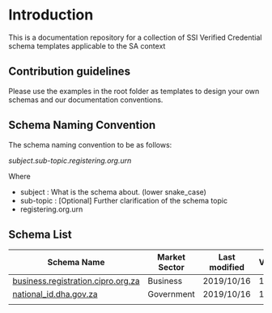 # Introduction

This is a documentation repository for a collection of SSI Verified Credential schema templates applicable to the SA context

## Contribution guidelines

Please use the examples in the root folder as templates to design your own schemas and our documentation conventions.

## Schema Naming Convention

The schema naming convention to be as follows:

*subject*.*sub-topic*.*registering.org.urn*

Where

- subject : What is the schema about. (lower snake_case)
- sub-topic : [Optional] Further clarification of the schema topic
- registering.org.urn

## Schema List


| Schema Name                                                                          | Market Sector | Last modified | Version | Status | Ledger Ref |
|--------------------------------------------------------------------------------------|---------------|---------------|---------|--------|------------|
| [business.registration.cipro.org.za](business/business.registration.cipro.org.za.md) | Business      | 2019/10/16    | 1.0.0   | WIP    |            |
| [national_id.dha.gov.za](individual/national_id.dha.gov.za.md)                       | Government    | 2019/10/16    | 1.0.0   | WIP    |            |
|                                                                                      |               |               |         |        |            |
